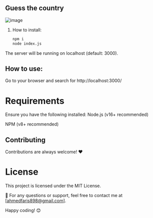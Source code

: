 ## Guess the country

![image](https://github.com/user-attachments/assets/df5a1295-07af-4f17-b8da-e49dfb2fad27)

1. How to install:  
   ```bash
   npm i
   node index.js
The server will be running on localhost
(default: 3000).

## How to use:
Go to your browser and search for http://localhost:3000/

# Requirements
Ensure you have the following installed:
Node.js (v16+ recommended)

NPM (v8+ recommended)

## Contributing
Contributions are always welcome! ❤️

# License
This project is licensed under the MIT License.

📧 For any questions or support, feel free to contact me at [ahmedfaris898@gmail.com].

Happy coding! 😊
